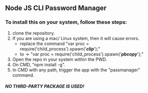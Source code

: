 ## Node JS CLI Password Manager

### To install this on your system, follow these steps:

1.  clone the repository.
2.  If you are using a mac/ Linux system, then it will cause errors.
    *   replace the command "var proc = require('child\_process').spawn('_**clip**_');"
    *   to -> "var proc = require('child\_process').spawn('_**pbcopy**_');"
3.  Open the repo in your system within the PWD.
4.  On CMD, "npm install -g".
5.  In CMD with any path, trigger the app with the "passmanager" command.

##### NO THIRD-PARTY PACKAGE IS USED!